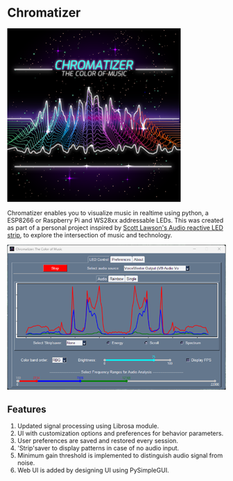 # Chromatizer

![Chromatizer App](/chromatizer.png)

Chromatizer enables you to visualize music in realtime using python, a ESP8266 or Raspberry Pi and WS28xx addressable LEDs. This was created as part of a personal project inspired by [Scott Lawson's Audio reactive LED strip](https://github.com/scottlawsonbc/audio-reactive-led-strip), to explore the intersection of music and technology.

![Chromatizer App](/LEDControl.png)

## Features

1. Updated signal processing using Librosa module.
2. UI with customization options and preferences for behavior parameters.
3. User preferences are saved and restored every session.
4. 'Strip'saver to display patterns in case of no audio input.
5. Minimum gain threshold is implemented to distinguish audio signal from noise.
6. Web UI is added by designing UI using PySimpleGUI.
